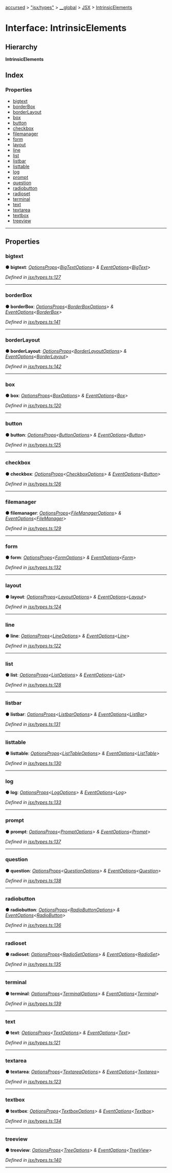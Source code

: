 [accursed](../README.md) > ["jsx/types"](../modules/_jsx_types_.md) > [__global](../modules/_jsx_types_.__global.md) > [JSX](../modules/_jsx_types_.__global.jsx.md) > [IntrinsicElements](../interfaces/_jsx_types_.__global.jsx.intrinsicelements.md)

# Interface: IntrinsicElements

## Hierarchy

**IntrinsicElements**

## Index

### Properties

* [bigtext](_jsx_types_.__global.jsx.intrinsicelements.md#bigtext)
* [borderBox](_jsx_types_.__global.jsx.intrinsicelements.md#borderbox)
* [borderLayout](_jsx_types_.__global.jsx.intrinsicelements.md#borderlayout)
* [box](_jsx_types_.__global.jsx.intrinsicelements.md#box)
* [button](_jsx_types_.__global.jsx.intrinsicelements.md#button)
* [checkbox](_jsx_types_.__global.jsx.intrinsicelements.md#checkbox)
* [filemanager](_jsx_types_.__global.jsx.intrinsicelements.md#filemanager)
* [form](_jsx_types_.__global.jsx.intrinsicelements.md#form)
* [layout](_jsx_types_.__global.jsx.intrinsicelements.md#layout)
* [line](_jsx_types_.__global.jsx.intrinsicelements.md#line)
* [list](_jsx_types_.__global.jsx.intrinsicelements.md#list)
* [listbar](_jsx_types_.__global.jsx.intrinsicelements.md#listbar)
* [listtable](_jsx_types_.__global.jsx.intrinsicelements.md#listtable)
* [log](_jsx_types_.__global.jsx.intrinsicelements.md#log)
* [prompt](_jsx_types_.__global.jsx.intrinsicelements.md#prompt)
* [question](_jsx_types_.__global.jsx.intrinsicelements.md#question)
* [radiobutton](_jsx_types_.__global.jsx.intrinsicelements.md#radiobutton)
* [radioset](_jsx_types_.__global.jsx.intrinsicelements.md#radioset)
* [terminal](_jsx_types_.__global.jsx.intrinsicelements.md#terminal)
* [text](_jsx_types_.__global.jsx.intrinsicelements.md#text)
* [textarea](_jsx_types_.__global.jsx.intrinsicelements.md#textarea)
* [textbox](_jsx_types_.__global.jsx.intrinsicelements.md#textbox)
* [treeview](_jsx_types_.__global.jsx.intrinsicelements.md#treeview)

---

## Properties

<a id="bigtext"></a>

###  bigtext

**● bigtext**: *[OptionsProps](../modules/_jsx_types_.__global.jsx.md#optionsprops)<[BigTextOptions](_declarations_blessed_d_.widgets.bigtextoptions.md)> & [EventOptions](_jsx_types_.eventoptions.md)<[BigText](../classes/_declarations_blessed_d_.widget.bigtext.md)>*

*Defined in [jsx/types.ts:127](https://github.com/cancerberoSgx/accursed/blob/978b980/src/jsx/types.ts#L127)*

___
<a id="borderbox"></a>

###  borderBox

**● borderBox**: *[OptionsProps](../modules/_jsx_types_.__global.jsx.md#optionsprops)<[BorderBoxOptions](_blessed_borderbox_.borderboxoptions.md)> & [EventOptions](_jsx_types_.eventoptions.md)<[BorderBox](../classes/_blessed_borderbox_.borderbox.md)>*

*Defined in [jsx/types.ts:141](https://github.com/cancerberoSgx/accursed/blob/978b980/src/jsx/types.ts#L141)*

___
<a id="borderlayout"></a>

###  borderLayout

**● borderLayout**: *[OptionsProps](../modules/_jsx_types_.__global.jsx.md#optionsprops)<[BorderLayoutOptions](_blessed_borderbox_.borderlayoutoptions.md)> & [EventOptions](_jsx_types_.eventoptions.md)<[BorderLayout](../classes/_blessed_borderbox_.borderlayout.md)>*

*Defined in [jsx/types.ts:142](https://github.com/cancerberoSgx/accursed/blob/978b980/src/jsx/types.ts#L142)*

___
<a id="box"></a>

###  box

**● box**: *[OptionsProps](../modules/_jsx_types_.__global.jsx.md#optionsprops)<[BoxOptions](_declarations_blessed_d_.widgets.boxoptions.md)> & [EventOptions](_jsx_types_.eventoptions.md)<[Box](../classes/_declarations_blessed_d_.widget.box.md)>*

*Defined in [jsx/types.ts:120](https://github.com/cancerberoSgx/accursed/blob/978b980/src/jsx/types.ts#L120)*

___
<a id="button"></a>

###  button

**● button**: *[OptionsProps](../modules/_jsx_types_.__global.jsx.md#optionsprops)<[ButtonOptions](_declarations_blessed_d_.widgets.buttonoptions.md)> & [EventOptions](_jsx_types_.eventoptions.md)<[Button](../classes/_declarations_blessed_d_.widget.button.md)>*

*Defined in [jsx/types.ts:125](https://github.com/cancerberoSgx/accursed/blob/978b980/src/jsx/types.ts#L125)*

___
<a id="checkbox"></a>

###  checkbox

**● checkbox**: *[OptionsProps](../modules/_jsx_types_.__global.jsx.md#optionsprops)<[CheckboxOptions](_declarations_blessed_d_.widgets.checkboxoptions.md)> & [EventOptions](_jsx_types_.eventoptions.md)<[Button](../classes/_declarations_blessed_d_.widget.button.md)>*

*Defined in [jsx/types.ts:126](https://github.com/cancerberoSgx/accursed/blob/978b980/src/jsx/types.ts#L126)*

___
<a id="filemanager"></a>

###  filemanager

**● filemanager**: *[OptionsProps](../modules/_jsx_types_.__global.jsx.md#optionsprops)<[FileManagerOptions](_declarations_blessed_d_.widgets.filemanageroptions.md)> & [EventOptions](_jsx_types_.eventoptions.md)<[FileManager](../classes/_declarations_blessed_d_.widget.filemanager.md)>*

*Defined in [jsx/types.ts:129](https://github.com/cancerberoSgx/accursed/blob/978b980/src/jsx/types.ts#L129)*

___
<a id="form"></a>

###  form

**● form**: *[OptionsProps](../modules/_jsx_types_.__global.jsx.md#optionsprops)<[FormOptions](_declarations_blessed_d_.widgets.formoptions.md)> & [EventOptions](_jsx_types_.eventoptions.md)<[Form](../classes/_declarations_blessed_d_.widget.form.md)>*

*Defined in [jsx/types.ts:132](https://github.com/cancerberoSgx/accursed/blob/978b980/src/jsx/types.ts#L132)*

___
<a id="layout"></a>

###  layout

**● layout**: *[OptionsProps](../modules/_jsx_types_.__global.jsx.md#optionsprops)<[LayoutOptions](_declarations_blessed_d_.widgets.layoutoptions.md)> & [EventOptions](_jsx_types_.eventoptions.md)<[Layout](../classes/_declarations_blessed_d_.widget.layout.md)>*

*Defined in [jsx/types.ts:124](https://github.com/cancerberoSgx/accursed/blob/978b980/src/jsx/types.ts#L124)*

___
<a id="line"></a>

###  line

**● line**: *[OptionsProps](../modules/_jsx_types_.__global.jsx.md#optionsprops)<[LineOptions](_declarations_blessed_d_.widgets.lineoptions.md)> & [EventOptions](_jsx_types_.eventoptions.md)<[Line](../classes/_declarations_blessed_d_.widget.line.md)>*

*Defined in [jsx/types.ts:122](https://github.com/cancerberoSgx/accursed/blob/978b980/src/jsx/types.ts#L122)*

___
<a id="list"></a>

###  list

**● list**: *[OptionsProps](../modules/_jsx_types_.__global.jsx.md#optionsprops)<[ListOptions](_declarations_blessed_d_.widgets.listoptions.md)> & [EventOptions](_jsx_types_.eventoptions.md)<[List](../classes/_declarations_blessed_d_.widget.list.md)>*

*Defined in [jsx/types.ts:128](https://github.com/cancerberoSgx/accursed/blob/978b980/src/jsx/types.ts#L128)*

___
<a id="listbar"></a>

###  listbar

**● listbar**: *[OptionsProps](../modules/_jsx_types_.__global.jsx.md#optionsprops)<[ListbarOptions](_declarations_blessed_d_.widgets.listbaroptions.md)> & [EventOptions](_jsx_types_.eventoptions.md)<[ListBar](../modules/_blessedtypes_.md#listbar)>*

*Defined in [jsx/types.ts:131](https://github.com/cancerberoSgx/accursed/blob/978b980/src/jsx/types.ts#L131)*

___
<a id="listtable"></a>

###  listtable

**● listtable**: *[OptionsProps](../modules/_jsx_types_.__global.jsx.md#optionsprops)<[ListTableOptions](_declarations_blessed_d_.widgets.listtableoptions.md)> & [EventOptions](_jsx_types_.eventoptions.md)<[ListTable](../classes/_declarations_blessed_d_.widget.listtable.md)>*

*Defined in [jsx/types.ts:130](https://github.com/cancerberoSgx/accursed/blob/978b980/src/jsx/types.ts#L130)*

___
<a id="log"></a>

###  log

**● log**: *[OptionsProps](../modules/_jsx_types_.__global.jsx.md#optionsprops)<[LogOptions](_declarations_blessed_d_.widgets.logoptions.md)> & [EventOptions](_jsx_types_.eventoptions.md)<[Log](../classes/_declarations_blessed_d_.widgets.log.md)>*

*Defined in [jsx/types.ts:133](https://github.com/cancerberoSgx/accursed/blob/978b980/src/jsx/types.ts#L133)*

___
<a id="prompt"></a>

###  prompt

**● prompt**: *[OptionsProps](../modules/_jsx_types_.__global.jsx.md#optionsprops)<[PromptOptions](_declarations_blessed_d_.widgets.promptoptions.md)> & [EventOptions](_jsx_types_.eventoptions.md)<[Prompt](../classes/_declarations_blessed_d_.widget.prompt.md)>*

*Defined in [jsx/types.ts:137](https://github.com/cancerberoSgx/accursed/blob/978b980/src/jsx/types.ts#L137)*

___
<a id="question"></a>

###  question

**● question**: *[OptionsProps](../modules/_jsx_types_.__global.jsx.md#optionsprops)<[QuestionOptions](_declarations_blessed_d_.widgets.questionoptions.md)> & [EventOptions](_jsx_types_.eventoptions.md)<[Question](../classes/_declarations_blessed_d_.widget.question.md)>*

*Defined in [jsx/types.ts:138](https://github.com/cancerberoSgx/accursed/blob/978b980/src/jsx/types.ts#L138)*

___
<a id="radiobutton"></a>

###  radiobutton

**● radiobutton**: *[OptionsProps](../modules/_jsx_types_.__global.jsx.md#optionsprops)<[RadioButtonOptions](_declarations_blessed_d_.widgets.radiobuttonoptions.md)> & [EventOptions](_jsx_types_.eventoptions.md)<[RadioButton](../classes/_declarations_blessed_d_.widget.radiobutton.md)>*

*Defined in [jsx/types.ts:136](https://github.com/cancerberoSgx/accursed/blob/978b980/src/jsx/types.ts#L136)*

___
<a id="radioset"></a>

###  radioset

**● radioset**: *[OptionsProps](../modules/_jsx_types_.__global.jsx.md#optionsprops)<[RadioSetOptions](_declarations_blessed_d_.widgets.radiosetoptions.md)> & [EventOptions](_jsx_types_.eventoptions.md)<[RadioSet](../classes/_declarations_blessed_d_.widget.radioset.md)>*

*Defined in [jsx/types.ts:135](https://github.com/cancerberoSgx/accursed/blob/978b980/src/jsx/types.ts#L135)*

___
<a id="terminal"></a>

###  terminal

**● terminal**: *[OptionsProps](../modules/_jsx_types_.__global.jsx.md#optionsprops)<[TerminalOptions](_declarations_blessed_d_.widgets.terminaloptions.md)> & [EventOptions](_jsx_types_.eventoptions.md)<[Terminal](../classes/_declarations_blessed_d_.widget.terminal.md)>*

*Defined in [jsx/types.ts:139](https://github.com/cancerberoSgx/accursed/blob/978b980/src/jsx/types.ts#L139)*

___
<a id="text"></a>

###  text

**● text**: *[OptionsProps](../modules/_jsx_types_.__global.jsx.md#optionsprops)<[TextOptions](_declarations_blessed_d_.widgets.textoptions.md)> & [EventOptions](_jsx_types_.eventoptions.md)<[Text](../classes/_declarations_blessed_d_.widget.text.md)>*

*Defined in [jsx/types.ts:121](https://github.com/cancerberoSgx/accursed/blob/978b980/src/jsx/types.ts#L121)*

___
<a id="textarea"></a>

###  textarea

**● textarea**: *[OptionsProps](../modules/_jsx_types_.__global.jsx.md#optionsprops)<[TextareaOptions](_declarations_blessed_d_.widgets.textareaoptions.md)> & [EventOptions](_jsx_types_.eventoptions.md)<[Textarea](../classes/_declarations_blessed_d_.widget.textarea.md)>*

*Defined in [jsx/types.ts:123](https://github.com/cancerberoSgx/accursed/blob/978b980/src/jsx/types.ts#L123)*

___
<a id="textbox"></a>

###  textbox

**● textbox**: *[OptionsProps](../modules/_jsx_types_.__global.jsx.md#optionsprops)<[TextboxOptions](_declarations_blessed_d_.widgets.textboxoptions.md)> & [EventOptions](_jsx_types_.eventoptions.md)<[Textbox](../classes/_declarations_blessed_d_.widget.textbox.md)>*

*Defined in [jsx/types.ts:134](https://github.com/cancerberoSgx/accursed/blob/978b980/src/jsx/types.ts#L134)*

___
<a id="treeview"></a>

###  treeview

**● treeview**: *[OptionsProps](../modules/_jsx_types_.__global.jsx.md#optionsprops)<[TreeOptions](_blessed_treeview_.treeoptions.md)> & [EventOptions](_jsx_types_.eventoptions.md)<[TreeView](../classes/_blessed_treeview_.treeview.md)>*

*Defined in [jsx/types.ts:140](https://github.com/cancerberoSgx/accursed/blob/978b980/src/jsx/types.ts#L140)*

___

